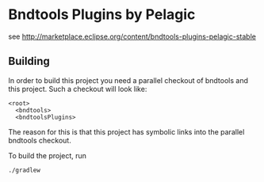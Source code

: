 # Bndtools Plugins by Pelagic

see <http://marketplace.eclipse.org/content/bndtools-plugins-pelagic-stable>

## Building

In order to build this project you need a parallel checkout of bndtools and
this project. Such a checkout will look like:

```
<root>
  <bndtools>
  <bndtoolsPlugins>
```

The reason for this is that this project has symbolic links into the parallel
bndtools checkout.

To build the project, run

```
./gradlew
```

